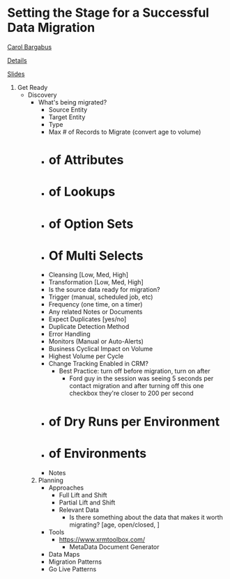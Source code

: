 # Setting the Stage for a Successful Data Migration

[Carol Bargabus](https://www.eventscribe.com/2019/FOCUS/fsPopup.asp?Mode=presenterInfo&PresenterID=601130&embedded=false)

[Details](https://www.eventscribe.com/2019/FOCUS/fsPopup.asp?embedded=true&Mode=presInfo&PresentationID=505396)


[Slides](https://www.ugfocus.com/viewdocument/de11-setting-the-stage-for-a-succ?CommunityKey=2f610b94-8a90-456f-bcd1-25113d19a843&tab=librarydocuments)

1. Get Ready
   - Discovery
     - What's being migrated?
       - Source Entity
       - Target Entity
       - Type
       - Max # of Records to Migrate (convert age to volume)
       - # of Attributes
       - # of Lookups
       - # of Option Sets
       - # Of Multi Selects
       - Cleansing [Low, Med, High]
       - Transformation [Low, Med, High]
       - Is the source data ready for migration?
       - Trigger (manual, scheduled job, etc)
       - Frequency (one time, on a timer)
       - Any related Notes or Documents
       - Expect Duplicates [yes/no]
       - Duplicate Detection Method
       - Error Handling
       - Monitors (Manual or Auto-Alerts)
       - Business Cyclical Impact on Volume
       - Highest Volume per Cycle
       - Change Tracking Enabled in CRM?
         - Best Practice: turn off before migration, turn on after
           - Ford guy in the session was seeing 5 seconds per contact migration and after turning off this one checkbox they're closer to 200 per second
       - # of Dry Runs per Environment
       - # of Environments
       - Notes
     2. Planning
        - Approaches
          - Full Lift and Shift
          - Partial Lift and Shift
          - Relevant Data
            - Is there something about the data that makes it worth migrating? [age, open/closed, ] 
        - Tools
          - https://www.xrmtoolbox.com/
            - MetaData Document Generator
        - Data Maps
        - Migration Patterns
        - Go Live Patterns  